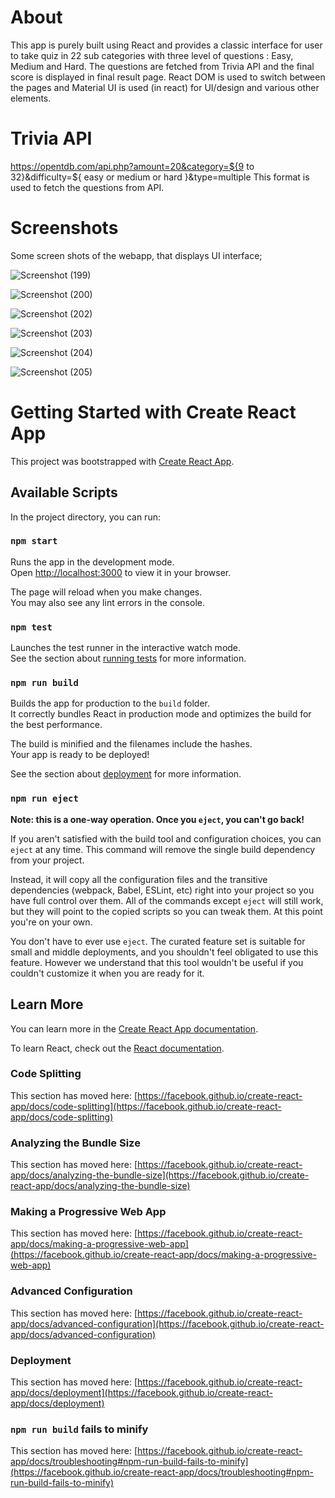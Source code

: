 # About
This app is purely built using React and provides a classic interface for user to take quiz in 22 sub categories with three level of questions : Easy, Medium and Hard. The questions are fetched from Trivia API and the final score is displayed in final result page. React DOM is used to switch between the pages and Material UI is used (in react) for UI/design and various other elements. 
# Trivia API
https://opentdb.com/api.php?amount=20&category=${9 to 32}&difficulty=${ easy or medium or hard }&type=multiple
This format is used to fetch the questions from API.
# Screenshots
Some screen shots of the webapp, that displays UI interface;


![Screenshot (199)](https://user-images.githubusercontent.com/107865928/234470190-eff9908e-96e8-4070-be48-f0f9a2e6af22.png)

![Screenshot (200)](https://user-images.githubusercontent.com/107865928/234470205-b9f9a33c-68d0-49c3-a5a3-c91f19e6f7d3.png)

![Screenshot (202)](https://user-images.githubusercontent.com/107865928/234470229-e27e1683-88ca-4177-8cbc-5c002f416fdc.png)

![Screenshot (203)](https://user-images.githubusercontent.com/107865928/234470246-e6685f3b-4e48-484c-9cd8-8b0281aac57f.png)

![Screenshot (204)](https://user-images.githubusercontent.com/107865928/234470260-7a8294b2-420c-4594-9e96-175288c25a2a.png)

![Screenshot (205)](https://user-images.githubusercontent.com/107865928/234470544-89831386-f9c3-4f8e-8d77-6b4019acbeaf.png)








# Getting Started with Create React App

This project was bootstrapped with [Create React App](https://github.com/facebook/create-react-app).

## Available Scripts

In the project directory, you can run:

### `npm start`

Runs the app in the development mode.\
Open [http://localhost:3000](http://localhost:3000) to view it in your browser.

The page will reload when you make changes.\
You may also see any lint errors in the console.

### `npm test`

Launches the test runner in the interactive watch mode.\
See the section about [running tests](https://facebook.github.io/create-react-app/docs/running-tests) for more information.

### `npm run build`

Builds the app for production to the `build` folder.\
It correctly bundles React in production mode and optimizes the build for the best performance.

The build is minified and the filenames include the hashes.\
Your app is ready to be deployed!

See the section about [deployment](https://facebook.github.io/create-react-app/docs/deployment) for more information.

### `npm run eject`

**Note: this is a one-way operation. Once you `eject`, you can't go back!**

If you aren't satisfied with the build tool and configuration choices, you can `eject` at any time. This command will remove the single build dependency from your project.

Instead, it will copy all the configuration files and the transitive dependencies (webpack, Babel, ESLint, etc) right into your project so you have full control over them. All of the commands except `eject` will still work, but they will point to the copied scripts so you can tweak them. At this point you're on your own.

You don't have to ever use `eject`. The curated feature set is suitable for small and middle deployments, and you shouldn't feel obligated to use this feature. However we understand that this tool wouldn't be useful if you couldn't customize it when you are ready for it.

## Learn More

You can learn more in the [Create React App documentation](https://facebook.github.io/create-react-app/docs/getting-started).

To learn React, check out the [React documentation](https://reactjs.org/).

### Code Splitting

This section has moved here: [https://facebook.github.io/create-react-app/docs/code-splitting](https://facebook.github.io/create-react-app/docs/code-splitting)

### Analyzing the Bundle Size

This section has moved here: [https://facebook.github.io/create-react-app/docs/analyzing-the-bundle-size](https://facebook.github.io/create-react-app/docs/analyzing-the-bundle-size)

### Making a Progressive Web App

This section has moved here: [https://facebook.github.io/create-react-app/docs/making-a-progressive-web-app](https://facebook.github.io/create-react-app/docs/making-a-progressive-web-app)

### Advanced Configuration

This section has moved here: [https://facebook.github.io/create-react-app/docs/advanced-configuration](https://facebook.github.io/create-react-app/docs/advanced-configuration)

### Deployment

This section has moved here: [https://facebook.github.io/create-react-app/docs/deployment](https://facebook.github.io/create-react-app/docs/deployment)

### `npm run build` fails to minify

This section has moved here: [https://facebook.github.io/create-react-app/docs/troubleshooting#npm-run-build-fails-to-minify](https://facebook.github.io/create-react-app/docs/troubleshooting#npm-run-build-fails-to-minify)
